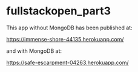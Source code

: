 # fullstackopen_part3

This app without MongoDB has been published at:

https://immense-shore-44135.herokuapp.com/

and with MongoDB at:

https://safe-escarpment-04263.herokuapp.com/
